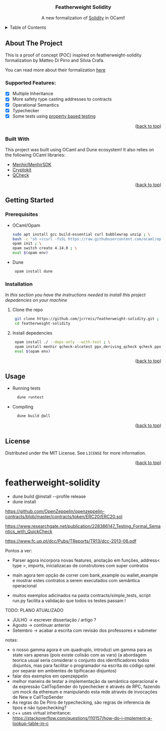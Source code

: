 <a name="readme-top"></a>

<br />
<div align="center">

  <h3 align="center">Featherweight Solidity</h3>

  <p align="center">
    A new formalization of <a href="https://soliditylang.org/">Solidity</a> in OCaml!
  </p>
</div>



<!-- TABLE OF CONTENTS -->
<details>
  <summary>Table of Contents</summary>
  <ol>
    <li>
      <a href="#about-the-project">About The Project</a>
      <ul>
        <li><a href="#supported-features">Supported Features</a></li>
        <li><a href="#built-with">Built With</a></li>
      </ul>
    </li>
    <li>
      <a href="#getting-started">Getting Started</a>
      <ul>
        <li><a href="#prerequisites">Prerequisites</a></li>
        <li><a href="#installation">Installation</a></li>
      </ul>
    </li>
    <li><a href="#usage">Usage</a></li>
    <li><a href="#license">License</a></li>
  </ol>
</details>



<!-- ABOUT THE PROJECT -->
## About The Project

This is a proof of concept (POC) inspired on featherweight-solidity formalization by Matteo Di Pirro and Silvia Crafa.

You can read more about their formalization <a href="https://link.springer.com/chapter/10.1007/978-3-030-43725-1_11">here</a>

### Supported Features:

- [x] Multiple Inheritance
- [x] More safety type casting addresses to contracts
- [x] Operational Semantics 
- [x] Typechecker
- [x] Some tests using  <a href="https://medium.com/criteo-engineering/introduction-to-property-based-testing-f5236229d237">property based testing</a> 
<!-- - [ ] Add Additional Templates w/ Examples
- [ ] Add "components" document to easily copy & paste sections of the readme
- [ ] Multi-language Support -->

<p align="right">(<a href="#readme-top">back to top</a>)</p>



### Built With

This project was built using OCaml and Dune ecosystem!
It also relies on the following OCaml libraries:

* <a href="https://gitlab.inria.fr/fpottier/menhir">Menhir/MenhirSDK</a>
* <a href="https://github.com/xavierleroy/cryptokit">Cryptokit</a>
* <a href="https://github.com/c-cube/qcheck">QCheck</a>
  
<p align="right">(<a href="#readme-top">back to top</a>)</p>

<!-- GETTING STARTED -->
## Getting Started

### Prerequisites

* OCaml/Opam
  ```sh
  sudo apt install gcc build-essential curl bubblewrap unzip ; \
  bash -c "sh <(curl -fsSL https://raw.githubusercontent.com/ocaml/opam/master/shell/install.sh)" ; \
  opam init ; \
  opam switch create 4.14.0 ; \
  eval $(opam env)
  ```

* Dune 
  ```sh
   opam install dune
  ```
### Installation

_In this section you have the instructions needed to install this project depedencies on your machine_

1. Clone the repo
   ```sh
    git clone https://github.com/jcrreis/featherweight-solidity.git ; \
    cd featherweight-solidity
   ```
2. Install depedencies
   ```sh
    opam install ./ --deps-only --with-test ; \
    opam install menhir qcheck-alcotest ppx_deriving_qcheck qcheck ppxlib ; \ 
    eval $(opam env)
   ```

<p align="right">(<a href="#readme-top">back to top</a>)</p>


<!-- USAGE EXAMPLES -->
## Usage

* Running tests
  ```sh
    dune runtest
   ```

* Compiling
  ```sh
    dune build @all
   ```

<p align="right">(<a href="#readme-top">back to top</a>)</p>


<!-- LICENSE -->
## License

Distributed under the MIT License. See `LICENSE` for more information.

<p align="right">(<a href="#readme-top">back to top</a>)</p>



# featherweight-solidity

* dune build @install --profile release
* dune install

https://github.com/OpenZeppelin/openzeppelin-contracts/blob/master/contracts/token/ERC20/ERC20.sol

https://www.researchgate.net/publication/228386147_Testing_Formal_Semantics_with_QuickCheck 

https://www.fc.up.pt/dcc/Pubs/TReports/TR13/dcc-2013-06.pdf 

Pontos a ver:

- Parser agora incorpora novas features, anotação em funções, address< type >, imports, inicializacao de construtores 
com super contratos 

- main agora tem opção de correr com bank_example ou wallet_example e mostrar estes contratos a serem executados com semântica operacional 

- muitos exemplos adicinados na pasta contracts/simple_tests, script run.py facilita a validação que todos os testes passam !

TODO: PLANO ATUALIZADO

- JULHO -> escrever dissertação / artigo ? 
- Agosto -> continuar anterior
- Setembro -> acabar a escrita com revisão dos professores e submeter


notas:

- o nosso gamma agora é um quadruplo, introduzi um gamma para as state vars apenas (pois existe colisão com as vars) (a abordagem teorica usual seria considerar o conjunto dos identificadores todos disjuntos, mas para facilitar o programador na escrita do código optei por separar em ambientes de tipificacao disjuntos)
- falar dos exemplos em openzeppelin
- melhor maneira de testar a implementação da semântica operacional e da expressão CallTopSender do typechecker é através de RPC, fazendo um mock da ethereum e manipulando esta rede através de invocações de New e CallTopSender
- As regras do De Pirro de typechecking, são regras de inferencia de tipos e não typechecking?
- c++ uses virtual inheritance: https://stackoverflow.com/questions/110157/how-do-i-implement-a-lookup-table-in-c
